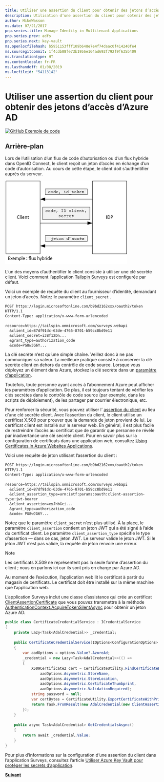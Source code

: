 ```yaml
---
title: Utiliser une assertion du client pour obtenir des jetons d’accès d’Azure AD
description: Utilisation d’une assertion du client pour obtenir des jetons d’accès d’Azure AD.
author: MikeWasson
ms.date: 07/21/2017
pnp.series.title: Manage Identity in Multitenant Applications
pnp.series.prev: adfs
pnp.series.next: key-vault
ms.openlocfilehash: b5951153fff109b648e7e4f74daac0f414240fe4
ms.sourcegitcommit: 1f4cdb08fe73b1956e164ad692f792f9f635b409
ms.translationtype: HT
ms.contentlocale: fr-FR
ms.lasthandoff: 01/08/2019
ms.locfileid: "54113142"
---
```

# <a name="use-client-assertion-to-get-access-tokens-from-azure-ad"></a>Utiliser une assertion du client pour obtenir des jetons d’accès d’Azure AD

[![GitHub](../_images/github.png) Exemple de code][sample application]

## <a name="background"></a>Arrière-plan

Lors de l’utilisation d’un flux de code d’autorisation ou d’un flux hybride dans OpenID Connect, le client reçoit un jeton d’accès en échange d’un code d’autorisation. Au cours de cette étape, le client doit s’authentifier auprès du serveur.

![Clé secrète client](./images/client-secret.png)

L’un des moyens d’authentifier le client consiste à utiliser une clé secrète client. Voici comment l’application [Tailspin Surveys][Surveys] est configurée par défaut.

Voici un exemple de requête du client au fournisseur d’identité, demandant un jeton d’accès. Notez le paramètre `client_secret` .

```http
POST https://login.microsoftonline.com/b9bd2162xxx/oauth2/token HTTP/1.1
Content-Type: application/x-www-form-urlencoded

resource=https://tailspin.onmicrosoft.com/surveys.webapi
  &client_id=87df91dc-63de-4765-8701-b59cc8bd9e11
  &client_secret=i3Bf12Dn...
  &grant_type=authorization_code
  &code=PG8wJG6Y...
```

La clé secrète n’est qu’une simple chaîne. Veillez donc à ne pas communiquer sa valeur. La meilleure pratique consiste à conserver la clé secrète client en dehors du contrôle de code source. Lorsque vous déployez un élément dans Azure, stockez la clé secrète dans un [paramètre d’application][configure-web-app].

Toutefois, toute personne ayant accès à l’abonnement Azure peut afficher les paramètres d’application. De plus, il est toujours tentant de vérifier les clés secrètes dans le contrôle de code source (par exemple, dans les scripts de déploiement), de les partager par courrier électronique, etc.

Pour renforcer la sécurité, vous pouvez utiliser l’ [assertion du client] au lieu d’une clé secrète client. Avec l’assertion du client, le client utilise un certificat X.509 pour prouver que la demande de jeton provient de lui. Le certificat client est installé sur le serveur web. En général, il est plus facile de restreindre l’accès au certificat que de garantir que personne ne révèle par inadvertance une clé secrète client. Pour en savoir plus sur la configuration de certificats dans une application web, consultez [Using Certificates in Azure Websites Applications][using-certs-in-websites].

Voici une requête de jeton utilisant l’assertion du client :

```http
POST https://login.microsoftonline.com/b9bd2162xxx/oauth2/token HTTP/1.1
Content-Type: application/x-www-form-urlencoded

resource=https://tailspin.onmicrosoft.com/surveys.webapi
  &client_id=87df91dc-63de-4765-8701-b59cc8bd9e11
  &client_assertion_type=urn:ietf:params:oauth:client-assertion-type:jwt-bearer
  &client_assertion=eyJhbGci...
  &grant_type=authorization_code
  &code= PG8wJG6Y...
```

Notez que le paramètre `client_secret` n’est plus utilisé. À la place, le paramètre `client_assertion` contient un jeton JWT qui a été signé à l’aide du certificat client. Le paramètre `client_assertion_type` spécifie le type d’assertion &mdash; dans ce cas, jeton JWT. Le serveur valide le jeton JWT. Si le jeton JWT n’est pas valide, la requête de jeton renvoie une erreur.

> [!NOTE]
> Les certificats X.509 ne représentent pas la seule forme d’assertion du client ; nous en parlons ici car ils sont pris en charge par Azure AD.

Au moment de l’exécution, l’application web lit le certificat à partir du magasin de certificats. Le certificat doit être installé sur la même machine que l’application web.

L’application Surveys inclut une classe d’assistance qui crée un certificat [ClientAssertionCertificate](/dotnet/api/microsoft.identitymodel.clients.activedirectory.clientassertioncertificate) que vous pouvez transmettre à la méthode [AuthenticationContext.AcquireTokenSilentAsync](/dotnet/api/microsoft.identitymodel.clients.activedirectory.authenticationcontext.acquiretokensilentasync) pour obtenir un jeton Azure AD.

```csharp
public class CertificateCredentialService : ICredentialService
{
    private Lazy<Task<AdalCredential>> _credential;

    public CertificateCredentialService(IOptions<ConfigurationOptions> options)
    {
        var aadOptions = options.Value?.AzureAd;
        _credential = new Lazy<Task<AdalCredential>>(() =>
        {
            X509Certificate2 cert = CertificateUtility.FindCertificateByThumbprint(
                aadOptions.Asymmetric.StoreName,
                aadOptions.Asymmetric.StoreLocation,
                aadOptions.Asymmetric.CertificateThumbprint,
                aadOptions.Asymmetric.ValidationRequired);
            string password = null;
            var certBytes = CertificateUtility.ExportCertificateWithPrivateKey(cert, out password);
            return Task.FromResult(new AdalCredential(new ClientAssertionCertificate(aadOptions.ClientId, new X509Certificate2(certBytes, password))));
        });
    }

    public async Task<AdalCredential> GetCredentialsAsync()
    {
        return await _credential.Value;
    }
}
```

Pour plus d’informations sur la configuration d’une assertion du client dans l’application Surveys, consultez l’article [Utiliser Azure Key Vault pour protéger les secrets d’application][key vault].

[**Suivant**][key vault]

<!-- links -->

[configure-web-app]: /azure/app-service-web/web-sites-configure/
[azure-management-portal]: https://portal.azure.com
[assertion du client]: https://tools.ietf.org/html/rfc7521
[key vault]: key-vault.md
[Setup-KeyVault]: https://github.com/mspnp/multitenant-saas-guidance/blob/master/scripts/Setup-KeyVault.ps1
[Surveys]: tailspin.md
[using-certs-in-websites]: https://azure.microsoft.com/blog/using-certificates-in-azure-websites-applications/

[sample application]: https://github.com/mspnp/multitenant-saas-guidance
